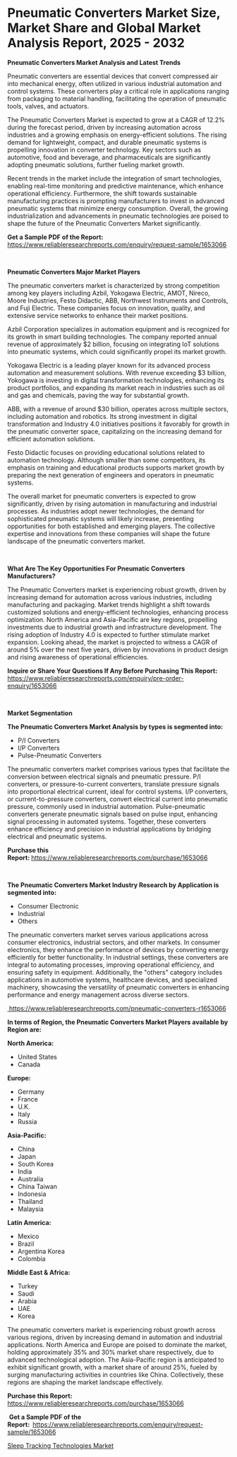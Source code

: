 <p><h1>Pneumatic Converters Market Size, Market Share and Global Market Analysis Report, 2025 - 2032</h1></p><p><strong>Pneumatic Converters Market Analysis and Latest Trends</strong></p>
<p><p>Pneumatic converters are essential devices that convert compressed air into mechanical energy, often utilized in various industrial automation and control systems. These converters play a critical role in applications ranging from packaging to material handling, facilitating the operation of pneumatic tools, valves, and actuators.</p><p>The Pneumatic Converters Market is expected to grow at a CAGR of 12.2% during the forecast period, driven by increasing automation across industries and a growing emphasis on energy-efficient solutions. The rising demand for lightweight, compact, and durable pneumatic systems is propelling innovation in converter technology. Key sectors such as automotive, food and beverage, and pharmaceuticals are significantly adopting pneumatic solutions, further fueling market growth.</p><p>Recent trends in the market include the integration of smart technologies, enabling real-time monitoring and predictive maintenance, which enhance operational efficiency. Furthermore, the shift towards sustainable manufacturing practices is prompting manufacturers to invest in advanced pneumatic systems that minimize energy consumption. Overall, the growing industrialization and advancements in pneumatic technologies are poised to shape the future of the Pneumatic Converters Market significantly.</p></p>
<p><strong>Get a Sample PDF of the Report:&nbsp;</strong> <a href="https://www.reliableresearchreports.com/enquiry/request-sample/1653066?utm_campaign=3061&utm_medium=2&utm_source=Github&utm_content=ia&utm_term=08032025&utm_id=pneumatic-converters">https://www.reliableresearchreports.com/enquiry/request-sample/1653066</a></p>
<p>&nbsp;</p>
<p><strong>Pneumatic Converters Major Market Players</strong></p>
<p><p>The pneumatic converters market is characterized by strong competition among key players including Azbil, Yokogawa Electric, AMOT, Nireco, Moore Industries, Festo Didactic, ABB, Northwest Instruments and Controls, and Fuji Electric. These companies focus on innovation, quality, and extensive service networks to enhance their market positions.</p><p>Azbil Corporation specializes in automation equipment and is recognized for its growth in smart building technologies. The company reported annual revenue of approximately $2 billion, focusing on integrating IoT solutions into pneumatic systems, which could significantly propel its market growth.</p><p>Yokogawa Electric is a leading player known for its advanced process automation and measurement solutions. With revenue exceeding $3 billion, Yokogawa is investing in digital transformation technologies, enhancing its product portfolios, and expanding its market reach in industries such as oil and gas and chemicals, paving the way for substantial growth.</p><p>ABB, with a revenue of around $30 billion, operates across multiple sectors, including automation and robotics. Its strong investment in digital transformation and Industry 4.0 initiatives positions it favorably for growth in the pneumatic converter space, capitalizing on the increasing demand for efficient automation solutions.</p><p>Festo Didactic focuses on providing educational solutions related to automation technology. Although smaller than some competitors, its emphasis on training and educational products supports market growth by preparing the next generation of engineers and operators in pneumatic systems.</p><p>The overall market for pneumatic converters is expected to grow significantly, driven by rising automation in manufacturing and industrial processes. As industries adopt newer technologies, the demand for sophisticated pneumatic systems will likely increase, presenting opportunities for both established and emerging players. The collective expertise and innovations from these companies will shape the future landscape of the pneumatic converters market.</p></p>
<p>&nbsp;</p>
<p><strong>What Are The Key Opportunities For Pneumatic Converters Manufacturers?</strong></p>
<p><p>The Pneumatic Converters market is experiencing robust growth, driven by increasing demand for automation across various industries, including manufacturing and packaging. Market trends highlight a shift towards customized solutions and energy-efficient technologies, enhancing process optimization. North America and Asia-Pacific are key regions, propelling investments due to industrial growth and infrastructure development. The rising adoption of Industry 4.0 is expected to further stimulate market expansion. Looking ahead, the market is projected to witness a CAGR of around 5% over the next five years, driven by innovations in product design and rising awareness of operational efficiencies.</p></p>
<p><strong>Inquire or Share Your Questions If Any Before Purchasing This Report:</strong> <a href="https://www.reliableresearchreports.com/enquiry/pre-order-enquiry/1653066?utm_campaign=3061&utm_medium=2&utm_source=Github&utm_content=ia&utm_term=08032025&utm_id=pneumatic-converters">https://www.reliableresearchreports.com/enquiry/pre-order-enquiry/1653066</a></p>
<p>&nbsp;</p>
<p><strong>Market Segmentation</strong></p>
<p><strong>The Pneumatic Converters Market Analysis by types is segmented into:</strong></p>
<p><ul><li>P/I Converters</li><li>I/P Converters</li><li>Pulse-Pneumatic Converters</li></ul></p>
<p><p>The pneumatic converters market comprises various types that facilitate the conversion between electrical signals and pneumatic pressure. P/I converters, or pressure-to-current converters, translate pressure signals into proportional electrical current, ideal for control systems. I/P converters, or current-to-pressure converters, convert electrical current into pneumatic pressure, commonly used in industrial automation. Pulse-pneumatic converters generate pneumatic signals based on pulse input, enhancing signal processing in automated systems. Together, these converters enhance efficiency and precision in industrial applications by bridging electrical and pneumatic systems.</p></p>
<p><strong>Purchase this Report:&nbsp;</strong><a href="https://www.reliableresearchreports.com/purchase/1653066?utm_campaign=3061&utm_medium=2&utm_source=Github&utm_content=ia&utm_term=08032025&utm_id=pneumatic-converters">https://www.reliableresearchreports.com/purchase/1653066</a></p>
<p>&nbsp;</p>
<p><strong>The Pneumatic Converters Market Industry Research by Application is segmented into:</strong></p>
<p><ul><li>Consumer Electronic</li><li>Industrial</li><li>Others</li></ul></p>
<p><p>The pneumatic converters market serves various applications across consumer electronics, industrial sectors, and other markets. In consumer electronics, they enhance the performance of devices by converting energy efficiently for better functionality. In industrial settings, these converters are integral to automating processes, improving operational efficiency, and ensuring safety in equipment. Additionally, the "others" category includes applications in automotive systems, healthcare devices, and specialized machinery, showcasing the versatility of pneumatic converters in enhancing performance and energy management across diverse sectors.</p></p>
<p><a href="https://www.reliableresearchreports.com/pneumatic-converters-r1653066?utm_campaign=3061&utm_medium=2&utm_source=Github&utm_content=ia&utm_term=08032025&utm_id=pneumatic-converters">&nbsp;https://www.reliableresearchreports.com/pneumatic-converters-r1653066</a></p>
<p><strong>In terms of Region, the Pneumatic Converters Market Players available by Region are:</strong></p>
<p>
    <p> <strong> North America: </strong>
        <ul>
            <li>United States</li>
            <li>Canada</li>
        </ul>
        </p> 
    <p> <strong> Europe: </strong>
        <ul>
            <li>Germany</li>
            <li>France</li>
            <li>U.K.</li>
            <li>Italy</li>
            <li>Russia</li>
        </ul>
        </p> 
    <p> <strong> Asia-Pacific: </strong>
        <ul>
            <li>China</li>
            <li>Japan</li>
            <li>South Korea</li>
            <li>India</li>
            <li>Australia</li>
            <li>China Taiwan</li>
            <li>Indonesia</li>
            <li>Thailand</li>
            <li>Malaysia</li>
        </ul>
        </p> 
    <p> <strong> Latin America: </strong>
        <ul>
            <li>Mexico</li>
            <li>Brazil</li>
            <li>Argentina Korea</li>
            <li>Colombia</li>
        </ul>
        </p> 
    <p> <strong> Middle East & Africa: </strong>
        <ul>
            <li>Turkey</li>
            <li>Saudi</li>
            <li>Arabia</li>
            <li>UAE</li>
            <li>Korea</li>
        </ul>
    </p>
    </p>
<p><p>The pneumatic converters market is experiencing robust growth across various regions, driven by increasing demand in automation and industrial applications. North America and Europe are poised to dominate the market, holding approximately 35% and 30% market share respectively, due to advanced technological adoption. The Asia-Pacific region is anticipated to exhibit significant growth, with a market share of around 25%, fueled by surging manufacturing activities in countries like China. Collectively, these regions are shaping the market landscape effectively.</p></p>
<p><strong>Purchase this Report: </strong><a href="https://www.reliableresearchreports.com/purchase/1653066?utm_campaign=3061&utm_medium=2&utm_source=Github&utm_content=ia&utm_term=08032025&utm_id=pneumatic-converters">https://www.reliableresearchreports.com/purchase/1653066</a></p>
<p>&nbsp;<strong>Get a Sample PDF of the Report:&nbsp;&nbsp;</strong><a href="https://www.reliableresearchreports.com/enquiry/request-sample/1653066?utm_campaign=3061&utm_medium=2&utm_source=Github&utm_content=ia&utm_term=08032025&utm_id=pneumatic-converters">https://www.reliableresearchreports.com/enquiry/request-sample/1653066</a></p>
<p><strong></strong></p>
<p><p><a href="https://github.com/voigttyagi/Market-Research-Report-List-1/blob/main/sleep-tracking-technologies-market.md?utm_campaign=3061&utm_medium=2&utm_source=Github&utm_content=ia&utm_term=08032025&utm_id=pneumatic-converters">Sleep Tracking Technologies Market</a></p></p>